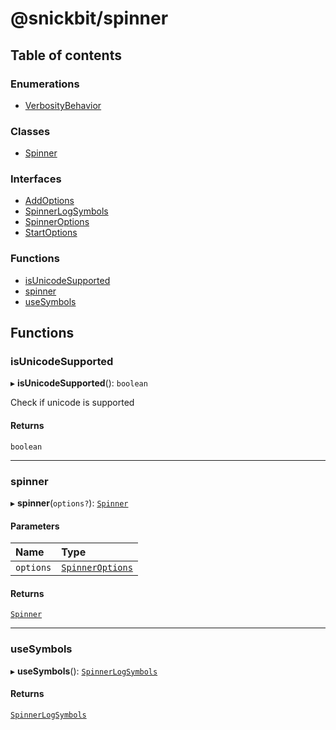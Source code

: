 # @snickbit/spinner

## Table of contents

### Enumerations

- [VerbosityBehavior](enums/VerbosityBehavior.md)

### Classes

- [Spinner](classes/Spinner.md)

### Interfaces

- [AddOptions](interfaces/AddOptions.md)
- [SpinnerLogSymbols](interfaces/SpinnerLogSymbols.md)
- [SpinnerOptions](interfaces/SpinnerOptions.md)
- [StartOptions](interfaces/StartOptions.md)

### Functions

- [isUnicodeSupported](README.md#isunicodesupported)
- [spinner](README.md#spinner)
- [useSymbols](README.md#usesymbols)

## Functions

### isUnicodeSupported

▸ **isUnicodeSupported**(): `boolean`

Check if unicode is supported

#### Returns

`boolean`

___

### spinner

▸ **spinner**(`options?`): [`Spinner`](classes/Spinner.md)

#### Parameters

| Name | Type |
| :------ | :------ |
| `options` | [`SpinnerOptions`](interfaces/SpinnerOptions.md) |

#### Returns

[`Spinner`](classes/Spinner.md)

___

### useSymbols

▸ **useSymbols**(): [`SpinnerLogSymbols`](interfaces/SpinnerLogSymbols.md)

#### Returns

[`SpinnerLogSymbols`](interfaces/SpinnerLogSymbols.md)
